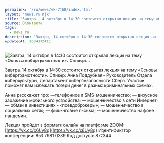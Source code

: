 ```yaml
---
permalink: '/ru/news/vk-7760/index.html'
layout: 'news.ru.njk'
title: 'Завтра, 14 октября в 14:30 состоится открытая лекция на тему «Основы киберграмотности». Спикер:…'
source: ВКонтакте
tags:
  - news_ru
description: 'Завтра, 14 октября в 14:30 состоится открытая лекция на тему «Основы киберграмотности». Спикер:…'
updatedAt: 1634132411
---
```

![Завтра, 14 октября в 14:30 состоится открытая лекция на тему «Основы киберграмотности». Спикер:…](https://sun9-41.userapi.com/sun9-19/impg/XomG11BS2e6K2xTZ_ycyZl5eZMDd-z4vxlpydw/x6qIgBRagcw.jpg?size=800x533&quality=96&sign=afaaa833bf9e1b8015a0177f41775d95&c_uniq_tag=LZPi5uGDASxN-vjw-MP31DDi8xdlTvFKEyY7SI7WVa4&type=album)

Завтра, 14 октября в 14:30 состоится открытая лекция на тему «Основы киберграмотности». Спикер: Анна Поддубная - Руководитель Отдела киберкультуры, Департамент кибербезопасности Сбера. Участие поможет вам избежать потери денег в разных криминальных схемах.

Анна расскажет про:
—телефонное и SMS-мошенничество;
— вирусное заражение мобильного устройства;
— мошенничество в сети Интернет;
— обман в инвестициях - «псевдоброкеры»;
— мошенничество в социальных сетях;
— фишинговые письма;
— мошенничество на фоне пандемии.

Лекция пройдет в формате онлайн на платформе ZOOM: [https://vk.cc/c6Uy8q](https://vk.cc/c6Uy8q)
Идентификатор конференции: 853 7981 0339
Код доступа: 872344

